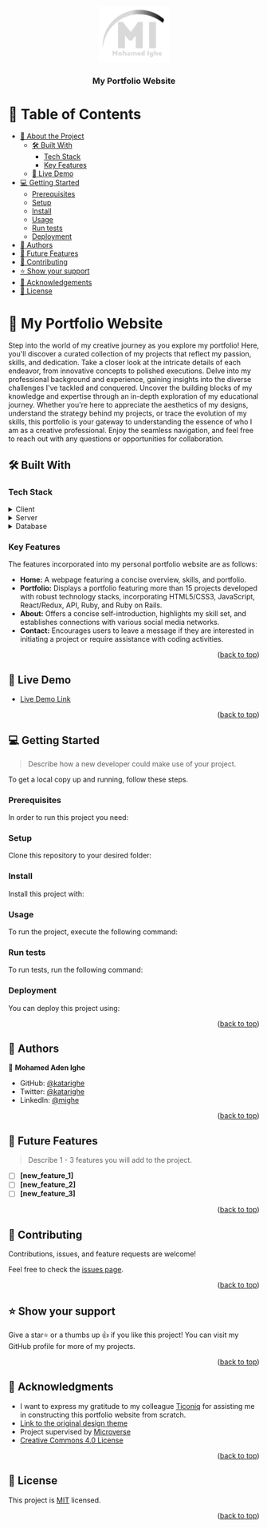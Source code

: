 <a name="readme-top"></a>

<div align="center">
  <img src="src/assets/mai-logo.png" alt="logo" width="140"  height="auto" />
  <br/>

  <h3><b>My Portfolio Website</b></h3>

</div>

# 📗 Table of Contents

- [📖 About the Project](#about-project)
  - [🛠 Built With](#built-with)
    - [Tech Stack](#tech-stack)
    - [Key Features](#key-features)
  - [🚀 Live Demo](#live-demo)
- [💻 Getting Started](#getting-started)
  - [Prerequisites](#prerequisites)
  - [Setup](#setup)
  - [Install](#install)
  - [Usage](#usage)
  - [Run tests](#run-tests)
  - [Deployment](#deployment)
- [👥 Authors](#authors)
- [🔭 Future Features](#future-features)
- [🤝 Contributing](#contributing)
- [⭐️ Show your support](#support)
- [🙏 Acknowledgements](#acknowledgements)
- [📝 License](#license)

# 📖 My Portfolio Website <a name="about-project"></a>

Step into the world of my creative journey as you explore my portfolio! Here, you'll discover a curated collection of my projects that reflect my passion, skills, and dedication. Take a closer look at the intricate details of each endeavor, from innovative concepts to polished executions. Delve into my professional background and experience, gaining insights into the diverse challenges I've tackled and conquered. Uncover the building blocks of my knowledge and expertise through an in-depth exploration of my educational journey. Whether you're here to appreciate the aesthetics of my designs, understand the strategy behind my projects, or trace the evolution of my skills, this portfolio is your gateway to understanding the essence of who I am as a creative professional. Enjoy the seamless navigation, and feel free to reach out with any questions or opportunities for collaboration.

## 🛠 Built With <a name="built-with"></a>

### Tech Stack <a name="tech-stack"></a>

<details>
  <summary>Client</summary>
  <ul>
    <li><a href="https://reactjs.org/">React.js</a></li>
  </ul>
</details>

<details>
  <summary>Server</summary>
  <ul>
    <li><a href="https://expressjs.com/">Express.js</a></li>
  </ul>
</details>

<details>
<summary>Database</summary>
  <ul>
    <li><a href="https://www.postgresql.org/">PostgreSQL</a></li>
  </ul>
</details>

### Key Features <a name="key-features"></a>

The features incorporated into my personal portfolio website are as follows:

- **Home:** A webpage featuring a concise overview, skills, and portfolio.
- **Portfolio:** Displays a portfolio featuring more than 15 projects developed with robust technology stacks, incorporating HTML5/CSS3, JavaScript, React/Redux, API, Ruby, and Ruby on Rails.
- **About:** Offers a concise self-introduction, highlights my skill set, and establishes connections with various social media networks.
- **Contact:** Encourages users to leave a message if they are interested in initiating a project or require assistance with coding activities.

<p align="right">(<a href="#readme-top">back to top</a>)</p>

## 🚀 Live Demo <a name="live-demo"></a>

- [Live Demo Link](https://katarighe.vercel.app/)

<p align="right">(<a href="#readme-top">back to top</a>)</p>

## 💻 Getting Started <a name="getting-started"></a>

> Describe how a new developer could make use of your project.

To get a local copy up and running, follow these steps.

### Prerequisites

In order to run this project you need:

<!--
Example command:

```sh
 gem install rails
```
 -->

### Setup

Clone this repository to your desired folder:

<!--
Example commands:

```sh
  cd my-folder
  git clone git@github.com:myaccount/my-project.git
```
--->

### Install

Install this project with:

<!--
Example command:

```sh
  cd my-project
  gem install
```
--->

### Usage

To run the project, execute the following command:

<!--
Example command:

```sh
  rails server
```
--->

### Run tests

To run tests, run the following command:

<!--
Example command:

```sh
  bin/rails test test/models/article_test.rb
```
--->

### Deployment

You can deploy this project using:

<!--
Example:

```sh

```
 -->

<p align="right">(<a href="#readme-top">back to top</a>)</p>

## 👥 Authors <a name="authors"></a>

👤 **Mohamed Aden Ighe**

- GitHub: [@katarighe](https://github.com/katarighe)
- Twitter: [@katarighe](https://twitter.com/katarighe)
- LinkedIn: [@mighe](https://linkedin.com/in/mighe)

<p align="right">(<a href="#readme-top">back to top</a>)</p>

## 🔭 Future Features <a name="future-features"></a>

> Describe 1 - 3 features you will add to the project.

- [ ] **[new_feature_1]**
- [ ] **[new_feature_2]**
- [ ] **[new_feature_3]**

<p align="right">(<a href="#readme-top">back to top</a>)</p>

## 🤝 Contributing <a name="contributing"></a>

Contributions, issues, and feature requests are welcome!

Feel free to check the [issues page](../../issues/).

<p align="right">(<a href="#readme-top">back to top</a>)</p>

## ⭐️ Show your support <a name="support"></a>

Give a star⭐️ or a thumbs up 👍 if you like this project! You can visit my GitHub profile for more of my projects.

<p align="right">(<a href="#readme-top">back to top</a>)</p>

## 🙏 Acknowledgments <a name="acknowledgements"></a>

- I want to express my gratitude to my colleague [Ticoniq](https://github.com/ticoniq/) for assisting me in constructing this portfolio website from scratch.
- [Link to the original design theme](https://github.com/ticoniq/portfolio-design)
- Project supervised by [Microverse](https://www.microverse.org/)
- [Creative Commons 4.0 License](https://creativecommons.org/licenses/by-nc/4.0/)

<p align="right">(<a href="#readme-top">back to top</a>)</p>

## 📝 License <a name="license"></a>

This project is [MIT](./LICENSE) licensed.

<p align="right">(<a href="#readme-top">back to top</a>)</p>